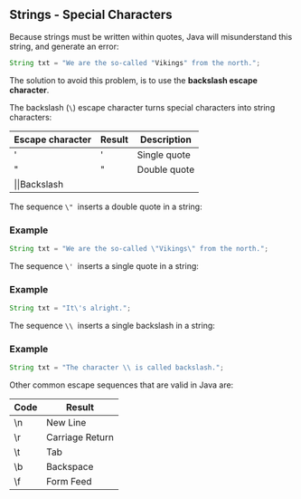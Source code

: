 ## Strings - Special Characters

Because strings must be written within quotes, Java will misunderstand this string, and generate an error:

```java
String txt = "We are the so-called "Vikings" from the north.";
```

The solution to avoid this problem, is to use the **backslash escape character**.

The backslash (`\`) escape character turns special characters into string characters:

|Escape character|Result|Description|
|---|---|---|
|\'|'|Single quote|
|\"|"|Double quote|
|\\|\|Backslash|

The sequence `\"`  inserts a double quote in a string:

### Example

```java
String txt = "We are the so-called \"Vikings\" from the north.";
```

The sequence `\'`  inserts a single quote in a string:

### Example

```java
String txt = "It\'s alright.";
```

The sequence `\\`  inserts a single backslash in a string:

### Example

```java
String txt = "The character \\ is called backslash.";
```

Other common escape sequences that are valid in Java are:

|Code|Result|
|---|---|
|\n|New Line|
|\r|Carriage Return|
|\t|Tab|
|\b|Backspace|
|\f|Form Feed